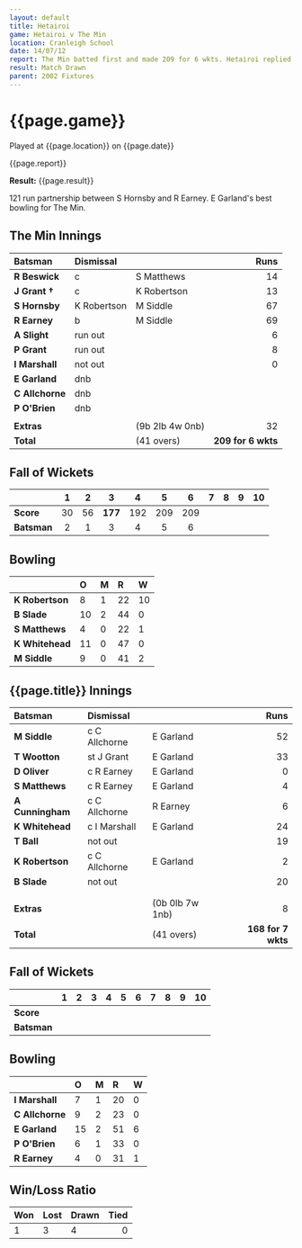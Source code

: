 ```yaml
---
layout: default
title: Hetairoi
game: Hetairoi v The Min
location: Cranleigh School
date: 14/07/12
report: The Min batted first and made 209 for 6 wkts. Hetairoi replied with 168 for 7 wkts
result: Match Drawn
parent: 2002 Fixtures
---
```


# {{page.game}}

Played at {{page.location}} on {{page.date}}

{{page.report}}

**Result:** {{page.result}}

121 run partnership between S Hornsby and R Earney. E Garland's best bowling for The Min.

## The Min Innings

| Batsman | Dismissal |  | Runs |
|:---|:---|---|---:|
| **R Beswick** | c | S Matthews | 14 |
| **J Grant &#8224;** | c | K Robertson | 13 |
| **S Hornsby** | K Robertson | M Siddle | 67 |
| **R Earney** | b | M Siddle | 69 |
| **A Slight** | run out |  | 6 |
| **P Grant** | run out |  | 8 |
| **I Marshall** | not out |  | 0 |
| **E Garland** | dnb |  |  |
| **C Allchorne** | dnb |  |  |
| **P O'Brien** | dnb |  |  |
|  |  |  |  |
| **Extras** | | (9b 2lb 4w 0nb) | 32 |
| **Total** | | (41 overs) | **209 for 6 wkts** |

## Fall of Wickets

| | 1 | 2 | 3 | 4 | 5 | 6 | 7 | 8 | 9 | 10 |
|---|:---:|:---:|:---:|:---:|:---:|:---:|:---:|:---:|:---:|:---:|
| **Score** | 30 | 56 | **177** | 192 | 209 | 209 |  |  |  |  |
| **Batsman** | 2 | 1 | 3 | 4 | 5 | 6 |  |  |  |  |

## Bowling

| | O | M | R | W |
|---|:---|:---|:---|:---|
| **K Robertson** | 8 | 1 | 22 |10 |
| **B Slade** | 10 | 2 | 44 | 0 |
| **S Matthews** | 4 | 0 | 22 | 1 |
| **K Whitehead** | 11 | 0 | 47 | 0 |
| **M Siddle** | 9 | 0 | 41 | 2 |

## {{page.title}} Innings

| Batsman | Dismissal |  | Runs |
|:---|:---|---|---:|
| **M Siddle** | c C Allchorne | E Garland | 52 |
| **T Wootton** | st J Grant | E Garland | 33 |
| **D Oliver** | c R Earney | E Garland | 0 |
| **S Matthews** | c R Earney | E Garland | 4 |
| **A Cunningham** | c C Allchorne | R Earney | 6 |
| **K Whitehead** | c I Marshall | E Garland  | 24 |
| **T Ball** | not out |  | 19 |
| **K Robertson** | c C Allchorne | E Garland | 2 |
| **B Slade** | not out |  | 20 |
|  |  |  |  |
|  |  |  |  |
| **Extras** | | (0b 0lb 7w 1nb) | 8 |
| **Total** | | (41 overs) | **168 for 7 wkts** |

## Fall of Wickets

| | 1 | 2 | 3 | 4 | 5 | 6 | 7 | 8 | 9 | 10 |
|---|:---:|:---:|:---:|:---:|:---:|:---:|:---:|:---:|:---:|:---:|
| **Score** |  |  |  |  |  |  |  |  |  |  |
| **Batsman** |  |  |  |  |  |  |  |  |  |  |

## Bowling

| | O | M | R | W |
|---|:---|:---|:---|:---|
| **I Marshall** | 7 | 1 | 20 | 0 |
| **C Allchorne** | 9 | 2 | 23 | 0 |
| **E Garland** | 15 | 2 | 51 | 6 |
| **P O'Brien** | 6 | 1 | 33 | 0 |
| **R Earney** | 4 | 0 | 31 | 1 |

## Win/Loss Ratio

| Won | Lost | Drawn | Tied |
|:---|:---|:---|---:|
| 1 | 3 | 4 | 0 |